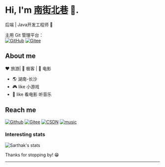 
# Hi, I'm [南街北巷](https://github.com/deepinsea) 👋.

后端 | Java开发工程师 🤖

主用 Git 管理平台：<br/>
[![GitHub](https://img.shields.io/badge/GitHub-%E5%8D%97%E9%A3%8E%E5%8C%97%E5%B7%B7-red)](https://github.com/deepinsea)
[![Gitee](https://img.shields.io/badge/Gitee-%E5%8D%97%E9%A3%8E%E5%8C%97%E5%B7%B7-orange.svg)](https://gitee.com/deepinsea)

## About me

:heart: 旅游| :black_heart: 极客 | :blue_heart: 电影

- :earth_americas: 湖南-长沙
- :video_game: like 小游戏
- :gem: like 看电影 听音乐

## Reach me

[![Github](https://img.shields.io/badge/GitHub-%E5%8D%97%E9%A3%8E%E5%8C%97%E5%B7%B7-red.svg)](https://github.com/deepinsea)
[![Gitee](https://img.shields.io/badge/Gitee-%E5%8D%97%E9%A3%8E%E5%8C%97%E5%B7%B7-orange.svg)](https://gitee.com/deepinsea)
[![CSDN](https://img.shields.io/badge/CSDN-%E5%8D%97%E9%A3%8E%E5%8C%97%E5%B7%B7-yellow.svg)](https://blog.csdn.net/weixin_44722690)
[![music](https://img.shields.io/badge/Music-%E5%8D%97%E9%A3%8E%E5%8C%97%E5%B7%B7-green.svg)](https://music.163.com/)

### Interesting stats

![Sarthak's stats](https://github-readme-stats.vercel.app/api?username=deepinsea&show_icons=true)

Thanks for stopping by! 😁

---

